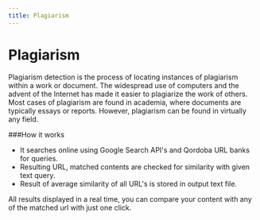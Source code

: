 ```yaml
---
title: Plagiarism
---
```


# Plagiarism

Plagiarism detection is the process of locating instances of plagiarism within a work or document. The widespread use of computers and the advent of the Internet has made it easier to plagiarize the work of others. Most cases of plagiarism are found in academia, where documents are typically essays or reports. However, plagiarism can be found in virtually any field.



###How it works
- It searches online using Google Search API's and Qordoba URL banks for queries. 
- Resulting URL, matched contents are checked for similarity with given text query.
- Result of average similarity of all URL's is stored in output text file.

All results displayed in a real time, you can compare your content with any of the matched url with just one click. 
